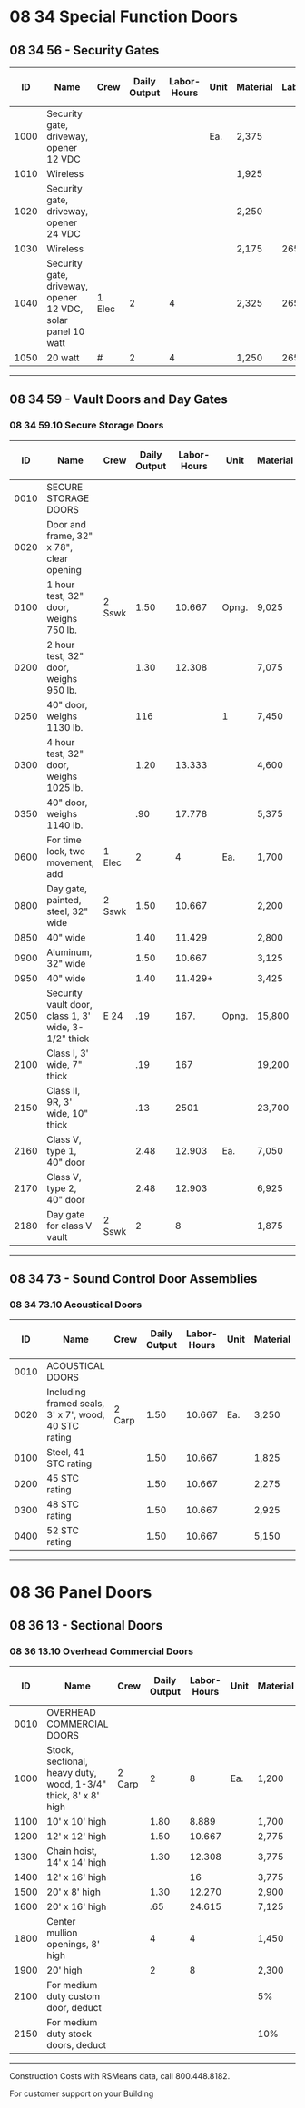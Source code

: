 # 08 34 Special Function Doors

## 08 34 56 - Security Gates

| ID   | Name                                              | Crew   | Daily Output | Labor-Hours | Unit | Material | Labor | Equipment | Total | Total Incl O&P |
|------|---------------------------------------------------|--------|--------------|-------------|------|----------|-------|-----------|-------|----------------|
| 1000 | Security gate, driveway, opener 12 VDC            |        |              |             | Ea.  | 2,375    |       |           | 2,375 | 2,600          |
| 1010 | Wireless                                          |        |              |             |      | 1,925    |       |           | 1,925 | 2,125          |
| 1020 | Security gate, driveway, opener 24 VDC            |        |              |             |      | 2,250    |       |           | 2,250 | 2,500          |
| 1030 | Wireless                                          |        |              |             |      | 2,175    | 265   |           | 2,175 | 2,375          |
| 1040 | Security gate, driveway, opener 12 VDC, solar panel 10 watt | 1 Elec | 2            | 4           |      | 2,325    | 265   |           | 2,590 | 2,975          |
| 1050 | 20 watt                                           | #      | 2            | 4           |      | 1,250    | 265   |           | 1,515 | 1,775          |

---

## 08 34 59 - Vault Doors and Day Gates

### 08 34 59.10 Secure Storage Doors

| ID   | Name                                              | Crew   | Daily Output | Labor-Hours | Unit | Material | Labor | Equipment | Total | Total Incl O&P |
|------|---------------------------------------------------|--------|--------------|-------------|------|----------|-------|-----------|-------|----------------|
| 0010 | SECURE STORAGE DOORS                              |        |              |             |      |          |       |           |       |                |
| 0020 | Door and frame, 32" x 78", clear opening          |        |              |             |      |          |       |           |       |                |
| 0100 | 1 hour test, 32" door, weighs 750 lb.             | 2 Sswk | 1.50         | 10.667      | Opng.| 9,025    | 660   |           | 9,685 | 11,000         |
| 0200 | 2 hour test, 32" door, weighs 950 lb.             |        | 1.30         | 12.308      |      | 7,075    | 760   |           | 7,835 | 8,950          |
| 0250 | 40" door, weighs 1130 lb.                         |        | 116          |             | 1    | 7,450    | 990   |           | 8,440 | 9,700          |
| 0300 | 4 hour test, 32" door, weighs 1025 lb.            |        | 1.20         | 13.333      |      | 4,600    | 825   |           | 5,425 | 6,350          |
| 0350 | 40" door, weighs 1140 lb.                         |        | .90          | 17.778      |      | 5,375    | 1,100 |           | 6,475 | 7,600          |
| 0600 | For time lock, two movement, add                  | 1 Elec | 2            | 4           | Ea.  | 1,700    | 265   |           | 1,965 | 2,275          |
| 0800 | Day gate, painted, steel, 32" wide                | 2 Sswk | 1.50         | 10.667      |      | 2,200    | 660   |           | 2,860 | 3,450          |
| 0850 | 40" wide                                          |        | 1.40         | 11.429      |      | 2,800    | 705   |           | 3,505 | 4,175          |
| 0900 | Aluminum, 32" wide                                |        | 1.50         | 10.667      |      | 3,125    | 660   |           | 3,785 | 4,475          |
| 0950 | 40" wide                                          |        | 1.40         | 11.429+     |      | 3,425    | 705   |           | 4,130 | 4,850          |
| 2050 | Security vault door, class 1, 3' wide, 3-1/2" thick | E 24   | .19          | 167.        | Opng.| 15,800   | 10,200| 10,900    | 36,900| 45,100         |
| 2100 | Class I, 3' wide, 7" thick                        |        | .19          | 167         |      | 19,200   | 10,200| 10,900    | 40,300| 48,800         |
| 2150 | Class II, 9R, 3' wide, 10" thick                  |        | .13          | 2501        |      | 23,700   | 15,400| 16,300    | 55,400| 67,500         |
| 2160 | Class V, type 1, 40" door                         |        | 2.48         | 12.903      | Ea.  | 7,050    | 795   | 845       | 8,690 | 9,875          |
| 2170 | Class V, type 2, 40" door                         |        | 2.48         | 12.903      |      | 6,925    | 795   | 845       | 8,565 | 9,750          |
| 2180 | Day gate for class V vault                        | 2 Sswk | 2            | 8           |      | 1,875    | 495   |           | 2,370 | 2,800          |

---

## 08 34 73 - Sound Control Door Assemblies

### 08 34 73.10 Acoustical Doors

| ID   | Name                                              | Crew   | Daily Output | Labor-Hours | Unit | Material | Labor | Equipment | Total | Total Incl O&P |
|------|---------------------------------------------------|--------|--------------|-------------|------|----------|-------|-----------|-------|----------------|
| 0010 | ACOUSTICAL DOORS                                  |        |              |             |      |          |       |           |       |                |
| 0020 | Including framed seals, 3' x 7', wood, 40 STC rating | 2 Carp | 1.50         | 10.667      | Ea.  | 3,250    | 600   |           | 3,850 | 4,475          |
| 0100 | Steel, 41 STC rating                              |        | 1.50         | 10.667      |      | 1,825    | 600   |           | 2,425 | 2,900          |
| 0200 | 45 STC rating                                     |        | 1.50         | 10.667      |      | 2,275    | 600   |           | 2,875 | 3,400          |
| 0300 | 48 STC rating                                     |        | 1.50         | 10.667      |      | 2,925    | 600   |           | 3,525 | 4,125          |
| 0400 | 52 STC rating                                     |        | 1.50         | 10.667      |      | 5,150    | 600   |           | 5,750 | 6,575          |

---

# 08 36 Panel Doors

## 08 36 13 - Sectional Doors

### 08 36 13.10 Overhead Commercial Doors

| ID   | Name                                              | Crew   | Daily Output | Labor-Hours | Unit | Material | Labor | Equipment | Total | Total Incl O&P |
|------|---------------------------------------------------|--------|--------------|-------------|------|----------|-------|-----------|-------|----------------|
| 0010 | OVERHEAD COMMERCIAL DOORS                         |        |              |             |      |          |       |           |       |                |
| 1000 | Stock, sectional, heavy duty, wood, 1-3/4" thick, 8' x 8' high | 2 Carp | 2            | 8           | Ea.  | 1,200    | 450   |           | 1,650 | 2,000          |
| 1100 | 10' x 10' high                                    |        | 1.80         | 8.889       |      | 1,700    | 500   |           | 2,200 | 2,625          |
| 1200 | 12' x 12' high                                    |        | 1.50         | 10.667      |      | 2,775    | 600   |           | 3,375 | 3,950          |
| 1300 | Chain hoist, 14' x 14' high                       |        | 1.30         | 12.308      |      | 3,775    | 695   |           | 4,470 | 5,175          |
| 1400 | 12' x 16' high                                    |        |              | 16          |      | 3,775    | 900   |           | 4,675 | 5,500          |
| 1500 | 20' x 8' high                                     |        | 1.30         | 12.270      |      | 2,900    | 690   |           | 3,590 | 4,200          |
| 1600 | 20' x 16' high                                    |        | .65          | 24.615      |      | 7,125    | 1,375 |           | 8,500 | 9,925          |
| 1800 | Center mullion openings, 8' high                  |        | 4            | 4           |      | 1,450    | 225   |           | 1,675 | 1,900          |
| 1900 | 20' high                                          |        | 2            | 8           |      | 2,300    | 450   |           | 2,750 | 3,200          |
| 2100 | For medium duty custom door, deduct               |        |              |             |      | 5%       | 5%    |           |       |                |
| 2150 | For medium duty stock doors, deduct               |        |              |             |      | 10%      | 5%    |           |       |                |

---

Construction Costs with RSMeans data, call 800.448.8182.

For customer support on your Building